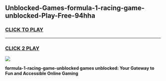 
## Unblocked-Games-formula-1-racing-game-unblocked-Play-Free-94hha
<h3>
<a href="https://premium76.site?title=formula-1-racing-game-unblocked&ref=18A1">CLICK TO PLAY</a></h3>
<hr>

<h3>
<a href="https://premium76.site?title=formula-1-racing-game-unblocked&ref=18A1">CLICK 2 PLAY</a>
  
</h3>

<a href="https://premium76.site?title=formula-1-racing-game-unblocked&ref=18A1"><img src="https://clearcache.store/games.png"></a>


**formula-1-racing-game-unblocked games unblocked: Your Gateway to Fun and Accessible Online Gaming**
